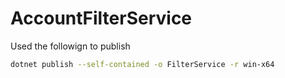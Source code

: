# AccountFilterService
Used the followign to publish
```bash
dotnet publish --self-contained -o FilterService -r win-x64
```
